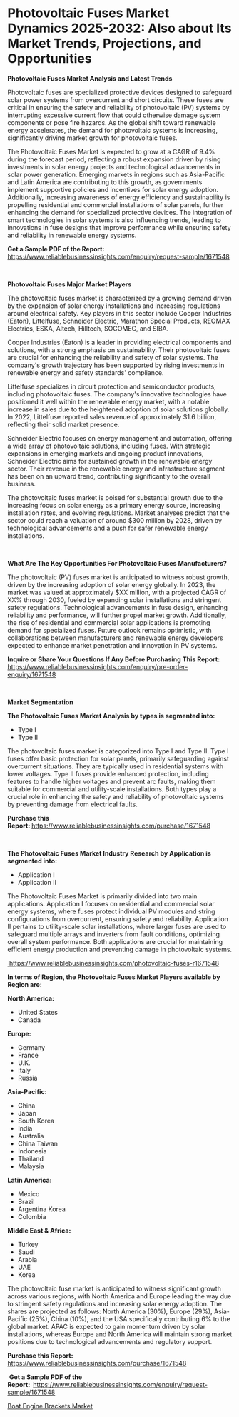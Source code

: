 <p><h1>Photovoltaic Fuses Market Dynamics 2025-2032: Also about Its Market Trends, Projections, and Opportunities</h1></p><p><strong>Photovoltaic Fuses Market Analysis and Latest Trends</strong></p>
<p><p>Photovoltaic fuses are specialized protective devices designed to safeguard solar power systems from overcurrent and short circuits. These fuses are critical in ensuring the safety and reliability of photovoltaic (PV) systems by interrupting excessive current flow that could otherwise damage system components or pose fire hazards. As the global shift toward renewable energy accelerates, the demand for photovoltaic systems is increasing, significantly driving market growth for photovoltaic fuses.</p><p>The Photovoltaic Fuses Market is expected to grow at a CAGR of 9.4% during the forecast period, reflecting a robust expansion driven by rising investments in solar energy projects and technological advancements in solar power generation. Emerging markets in regions such as Asia-Pacific and Latin America are contributing to this growth, as governments implement supportive policies and incentives for solar energy adoption. Additionally, increasing awareness of energy efficiency and sustainability is propelling residential and commercial installations of solar panels, further enhancing the demand for specialized protective devices. The integration of smart technologies in solar systems is also influencing trends, leading to innovations in fuse designs that improve performance while ensuring safety and reliability in renewable energy systems.</p></p>
<p><strong>Get a Sample PDF of the Report:&nbsp;</strong> <a href="https://www.reliablebusinessinsights.com/enquiry/request-sample/1671548?utm_campaign=3499&utm_medium=2&utm_source=Github&utm_content=ia&utm_term=25032025&utm_id=photovoltaic-fuses">https://www.reliablebusinessinsights.com/enquiry/request-sample/1671548</a></p>
<p>&nbsp;</p>
<p><strong>Photovoltaic Fuses Major Market Players</strong></p>
<p><p>The photovoltaic fuses market is characterized by a growing demand driven by the expansion of solar energy installations and increasing regulations around electrical safety. Key players in this sector include Cooper Industries (Eaton), Littelfuse, Schneider Electric, Marathon Special Products, REOMAX Electrics, ESKA, Altech, Hilltech, SOCOMEC, and SIBA.</p><p>Cooper Industries (Eaton) is a leader in providing electrical components and solutions, with a strong emphasis on sustainability. Their photovoltaic fuses are crucial for enhancing the reliability and safety of solar systems. The company's growth trajectory has been supported by rising investments in renewable energy and safety standards' compliance.</p><p>Littelfuse specializes in circuit protection and semiconductor products, including photovoltaic fuses. The company's innovative technologies have positioned it well within the renewable energy market, with a notable increase in sales due to the heightened adoption of solar solutions globally. In 2022, Littelfuse reported sales revenue of approximately $1.6 billion, reflecting their solid market presence.</p><p>Schneider Electric focuses on energy management and automation, offering a wide array of photovoltaic solutions, including fuses. With strategic expansions in emerging markets and ongoing product innovations, Schneider Electric aims for sustained growth in the renewable energy sector. Their revenue in the renewable energy and infrastructure segment has been on an upward trend, contributing significantly to the overall business.</p><p>The photovoltaic fuses market is poised for substantial growth due to the increasing focus on solar energy as a primary energy source, increasing installation rates, and evolving regulations. Market analyses predict that the sector could reach a valuation of around $300 million by 2028, driven by technological advancements and a push for safer renewable energy installations.</p></p>
<p>&nbsp;</p>
<p><strong>What Are The Key Opportunities For Photovoltaic Fuses Manufacturers?</strong></p>
<p><p>The photovoltaic (PV) fuses market is anticipated to witness robust growth, driven by the increasing adoption of solar energy globally. In 2023, the market was valued at approximately $XX million, with a projected CAGR of XX% through 2030, fueled by expanding solar installations and stringent safety regulations. Technological advancements in fuse design, enhancing reliability and performance, will further propel market growth. Additionally, the rise of residential and commercial solar applications is promoting demand for specialized fuses. Future outlook remains optimistic, with collaborations between manufacturers and renewable energy developers expected to enhance market penetration and innovation in PV systems.</p></p>
<p><strong>Inquire or Share Your Questions If Any Before Purchasing This Report:</strong> <a href="https://www.reliablebusinessinsights.com/enquiry/pre-order-enquiry/1671548?utm_campaign=3499&utm_medium=2&utm_source=Github&utm_content=ia&utm_term=25032025&utm_id=photovoltaic-fuses">https://www.reliablebusinessinsights.com/enquiry/pre-order-enquiry/1671548</a></p>
<p>&nbsp;</p>
<p><strong>Market Segmentation</strong></p>
<p><strong>The Photovoltaic Fuses Market Analysis by types is segmented into:</strong></p>
<p><ul><li>Type I</li><li>Type II</li></ul></p>
<p><p>The photovoltaic fuses market is categorized into Type I and Type II. Type I fuses offer basic protection for solar panels, primarily safeguarding against overcurrent situations. They are typically used in residential systems with lower voltages. Type II fuses provide enhanced protection, including features to handle higher voltages and prevent arc faults, making them suitable for commercial and utility-scale installations. Both types play a crucial role in enhancing the safety and reliability of photovoltaic systems by preventing damage from electrical faults.</p></p>
<p><strong>Purchase this Report:&nbsp;</strong><a href="https://www.reliablebusinessinsights.com/purchase/1671548?utm_campaign=3499&utm_medium=2&utm_source=Github&utm_content=ia&utm_term=25032025&utm_id=photovoltaic-fuses">https://www.reliablebusinessinsights.com/purchase/1671548</a></p>
<p>&nbsp;</p>
<p><strong>The Photovoltaic Fuses Market Industry Research by Application is segmented into:</strong></p>
<p><ul><li>Application I</li><li>Application II</li></ul></p>
<p><p>The Photovoltaic Fuses Market is primarily divided into two main applications. Application I focuses on residential and commercial solar energy systems, where fuses protect individual PV modules and string configurations from overcurrent, ensuring safety and reliability. Application II pertains to utility-scale solar installations, where larger fuses are used to safeguard multiple arrays and inverters from fault conditions, optimizing overall system performance. Both applications are crucial for maintaining efficient energy production and preventing damage in photovoltaic systems.</p></p>
<p><a href="https://www.reliablebusinessinsights.com/photovoltaic-fuses-r1671548?utm_campaign=3499&utm_medium=2&utm_source=Github&utm_content=ia&utm_term=25032025&utm_id=photovoltaic-fuses">&nbsp;https://www.reliablebusinessinsights.com/photovoltaic-fuses-r1671548</a></p>
<p><strong>In terms of Region, the Photovoltaic Fuses Market Players available by Region are:</strong></p>
<p>
    <p> <strong> North America: </strong>
        <ul>
            <li>United States</li>
            <li>Canada</li>
        </ul>
        </p> 
    <p> <strong> Europe: </strong>
        <ul>
            <li>Germany</li>
            <li>France</li>
            <li>U.K.</li>
            <li>Italy</li>
            <li>Russia</li>
        </ul>
        </p> 
    <p> <strong> Asia-Pacific: </strong>
        <ul>
            <li>China</li>
            <li>Japan</li>
            <li>South Korea</li>
            <li>India</li>
            <li>Australia</li>
            <li>China Taiwan</li>
            <li>Indonesia</li>
            <li>Thailand</li>
            <li>Malaysia</li>
        </ul>
        </p> 
    <p> <strong> Latin America: </strong>
        <ul>
            <li>Mexico</li>
            <li>Brazil</li>
            <li>Argentina Korea</li>
            <li>Colombia</li>
        </ul>
        </p> 
    <p> <strong> Middle East & Africa: </strong>
        <ul>
            <li>Turkey</li>
            <li>Saudi</li>
            <li>Arabia</li>
            <li>UAE</li>
            <li>Korea</li>
        </ul>
    </p>
    </p>
<p><p>The photovoltaic fuse market is anticipated to witness significant growth across various regions, with North America and Europe leading the way due to stringent safety regulations and increasing solar energy adoption. The shares are projected as follows: North America (30%), Europe (29%), Asia-Pacific (25%), China (10%), and the USA specifically contributing 6% to the global market. APAC is expected to gain momentum driven by solar installations, whereas Europe and North America will maintain strong market positions due to technological advancements and regulatory support.</p></p>
<p><strong>Purchase this Report: </strong><a href="https://www.reliablebusinessinsights.com/purchase/1671548?utm_campaign=3499&utm_medium=2&utm_source=Github&utm_content=ia&utm_term=25032025&utm_id=photovoltaic-fuses">https://www.reliablebusinessinsights.com/purchase/1671548</a></p>
<p>&nbsp;<strong>Get a Sample PDF of the Report:&nbsp;&nbsp;</strong><a href="https://www.reliablebusinessinsights.com/enquiry/request-sample/1671548?utm_campaign=3499&utm_medium=2&utm_source=Github&utm_content=ia&utm_term=25032025&utm_id=photovoltaic-fuses">https://www.reliablebusinessinsights.com/enquiry/request-sample/1671548</a></p>
<p><strong></strong></p>
<p><p><a href="https://github.com/cobinaydin13/Market-Research-Report-List-1/blob/main/boat-engine-brackets-market.md?utm_campaign=3499&utm_medium=2&utm_source=Github&utm_content=ia&utm_term=25032025&utm_id=photovoltaic-fuses">Boat Engine Brackets Market</a></p></p>